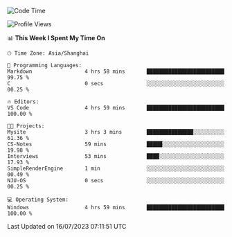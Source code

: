 <!--START_SECTION:waka-->
![Code Time](http://img.shields.io/badge/Code%20Time-1%2C042%20hrs%2019%20mins-blue)

![Profile Views](http://img.shields.io/badge/Profile%20Views-3-blue)

📊 **This Week I Spent My Time On** 

```text
🕑︎ Time Zone: Asia/Shanghai

💬 Programming Languages: 
Markdown                 4 hrs 58 mins       █████████████████████████   99.75 % 
C                        0 secs              ░░░░░░░░░░░░░░░░░░░░░░░░░   00.25 % 

🔥 Editors: 
VS Code                  4 hrs 59 mins       █████████████████████████   100.00 % 

🐱‍💻 Projects: 
Mysite                   3 hrs 3 mins        ███████████████░░░░░░░░░░   61.36 % 
CS-Notes                 59 mins             █████░░░░░░░░░░░░░░░░░░░░   19.98 % 
Interviews               53 mins             ████░░░░░░░░░░░░░░░░░░░░░   17.93 % 
SimpleRenderEngine       1 min               ░░░░░░░░░░░░░░░░░░░░░░░░░   00.49 % 
NJU-OS                   0 secs              ░░░░░░░░░░░░░░░░░░░░░░░░░   00.25 % 

💻 Operating System: 
Windows                  4 hrs 59 mins       █████████████████████████   100.00 % 
```


 Last Updated on 16/07/2023 07:11:51 UTC
<!--END_SECTION:waka-->